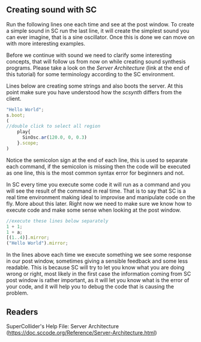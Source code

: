 ## Creating sound with SC
Run the following lines one each time and see at the post window. To
create a simple sound in SC run the last line, it will create the
simplest sound you can ever imagine, that is a sine oscillator. Once
this is done we can move on with more interesting examples. 

Before we continue with sound we need to clarify some interesting concepts, 
that will follow us from now on while creating sound synthesis programs.
Please take a look on the _Server Architecture_ (link at the end of this tutorial) for some terminology according to the SC environment.

Lines below are creating some strings and also boots the server. At this point make sure you have understood how the _scsynth_ differs from the client.

````js
"Hello World";
s.boot;
(
//double click to select all region
    play{
      SinOsc.ar(120.0, 0, 0.3)
    }.scope;
)
````

Notice the semicolon sign at the end of each line, this is used to
separate each command, if the semicolon is missing then the code will be
executed as one line, this is the most common syntax error for beginners
and not.

In SC every time you execute some code it will run as a command and you
will see the result of the command in real time. That is to say that SC
is a real time environment making ideal to improvise and manipulate code
on the fly. More about this later. Right now we need to make sure we
know how to execute code and make some sense when looking at the post
window.

```` js
//execute these lines below separately
1 + 1;
1 + a;
[(1..4)].mirror;
("Hello World").mirror;
````
In the lines above each time we execute something we see some response
in our post window, sometimes giving a sensible feedback and some less
readable. This is because SC will try to let you know what you are doing
wrong or right, most likely in the first case the information coming
from SC post window is rather important, as it will let you know what is
the error of your code, and it will help you to debug the code that is
causing the problem.

## Readers
SuperCollider's Help File: Server Architecture (https://doc.sccode.org/Reference/Server-Architecture.html)

